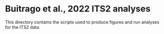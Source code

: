 # Buitrago et al., 2022 ITS2 analyses

This directory contains the scripts used to produce figures and run analyses for the ITS2 data.
